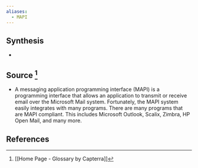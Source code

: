 ```yaml
---
aliases:
  - MAPI
---
```

## Synthesis
- 
## Source [^1]
- A messaging application programming interface (MAPI) is a programming interface that allows an application to transmit or receive email over the Microsoft Mail system. Fortunately, the MAPI system easily integrates with many programs. There are many programs that are MAPI compliant. This includes Microsoft Outlook, Scalix, Zimbra, HP Open Mail, and many more.
## References

[^1]: [[Home Page - Glossary by Capterra]]